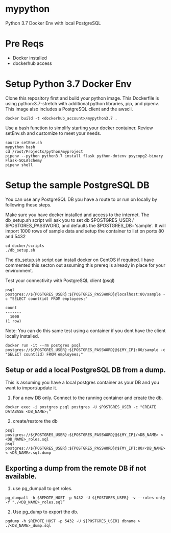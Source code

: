 mypython
========

Python 3.7 Docker Env with local PostgreSQL

# Pre Reqs
* Docker installed
* dockerhub access

#  Setup Python 3.7 Docker Env
Clone this repository first and build your python image.  This Dockerfile is using python:3.7-stretch with additional python libraries, pip, and pipenv.  This image also includes a PostgreSQL client and the awscli.

```
docker build -t <dockerhub_account>/mypython3.7 .
```

Use a bash function to simplify starting your docker container.  Review setEnv.sh and customize to meet your needs.
```
source setEnv.sh
mypython bash
cd /root/Projects/python/myproject
pipenv --python python3.7 install flask python-dotenv psycopg2-binary Flask-SQLAlchemy
pipenv shell
```

# Setup the sample PostgreSQL DB
You can use any PostgreSQL DB you have a route to or run on locally by following these steps.

Make sure you have docker installed and access to the internet.  The db_setup.sh script will ask you to set db $POSTGRES_USER / $POSTGRES_PASSWORD, and defaults the $POSTGRES_DB='sample'.  It will import 1000 rows of sample data and setup the container to list on ports 80 and 5432
```
cd docker/scripts
./db_setup.sh
```
The db_setup.sh script can install docker on CentOS if required.  I have commented this secton out assuming this prereq is already in place for your environment.

Test your connectivity with PostgreSQL client (psql)
```
psql postgres://${POSTGRES_USER}:${POSTGRES_PASSWORD}@localhost:80/sample -c "SELECT count(id) FROM employees;"

count
-------
  1000
(1 row)
```

Note: You can do this same test using a container if you dont have the client locally installed.
```
docker run -it --rm postgres psql postgres://${POSTGRES_USER}:${POSTGRES_PASSWORD}@${MY_IP}:80/sample -c "SELECT count(id) FROM employees;"
```

## Setup or add a local PostgreSQL DB from a dump.
This is assuming you have a local postgres container as your DB and you want to import/update it.
1. For a new DB only.  Connect to the running container and create the db.
```
docker exec -i postgres psql postgres -U $POSTGRES_USER -c "CREATE DATABASE <DB_NAME>;”
```
2. create/restore the db
```
psql postgres://${POSTGRES_USER}:${POSTGRES_PASSWORD}@${MY_IP}/<DB_NAME> < <DB_NAME>_roles.sql
psql postgres://${POSTGRES_USER}:${POSTGRES_PASSWORD}@${MY_IP}:80/<DB_NAME> < <DB_NAME>.sql.dump
```

## Exporting a dump from the remote DB if not available.

1. use pg_dumpall to get roles.
```
pg_dumpall -h $REMOTE_HOST -p 5432 -U ${POSTGRES_USER} -v --roles-only -f "./<DB_NAME>_roles.sql”
```
2. Use pg_dump to export the db.
```
pgdump -h $REMOTE_HOST -p 5432 -U ${POSTGRES_USER} dbname > ./<DB_NAME>_dump.sql
```
